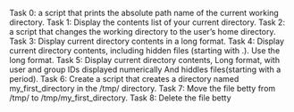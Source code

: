 Task 0: a script that prints the absolute path name of the current working directory.
Task 1: Display the contents list of your current directory.
Task 2: a script that changes the working directory to the user’s home directory.
Task 3: Display current directory contents in a long format.
Task 4: Display current directory contents, including hidden files (starting with .). Use the long format.
Task 5: Display current directory contents, Long format, with user and group
IDs displayed numerically And hiddles files(starting with a period).
Task 6: Create a script that creates a directory named my_first_directory in the /tmp/ directory.
Task 7: Move the file betty from /tmp/ to /tmp/my_first_directory.
Task 8: Delete the file betty
